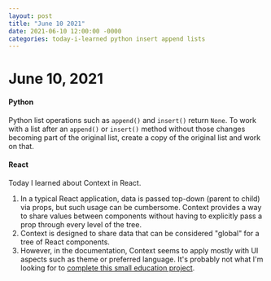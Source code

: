 ```yaml
---
layout: post
title: "June 10 2021"
date: 2021-06-10 12:00:00 -0000
categories: today-i-learned python insert append lists
---
```


# June 10, 2021

#### Python

Python list operations such as `append()` and `insert()` return `None`. To work with a list after an `append()` or `insert()` method without those changes becoming part of the original list, create a copy of the original list and work on that.

#### React

Today I learned about Context in React.
1. In a typical React application, data is passed top-down (parent to child) via props, but such usage can be cumbersome. Context provides a way to share values between components without having to explicitly pass a prop through every level of the tree.
2. Context is designed to share data that can be considered "global" for a tree of React components.
3. However, in the documentation, Context seems to apply mostly with UI aspects such as theme or preferred language. It's probably not what I'm looking for to [complete this small education project](https://codepen.io/whagan/pen/eYvPVqq).
